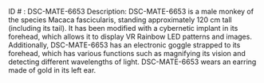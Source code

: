 ID # : DSC-MATE-6653
Description: DSC-MATE-6653 is a male monkey of the species Macaca fascicularis, standing approximately 120 cm tall (including its tail). It has been modified with a cybernetic implant in its forehead, which allows it to display VR Rainbow LED patterns and images. Additionally, DSC-MATE-6653 has an electronic goggle strapped to its forehead, which has various functions such as magnifying its vision and detecting different wavelengths of light. DSC-MATE-6653 wears an earring made of gold in its left ear.